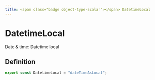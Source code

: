 ```yaml
---
title: <span class="badge object-type-scalar"></span> DatetimeLocal
---
```

# <span class="badge object-type-scalar"></span> DatetimeLocal

Date & time: Datetime local

## Definition

```typescript
export const DatetimeLocal = "dateTimeAsLocal";

```
